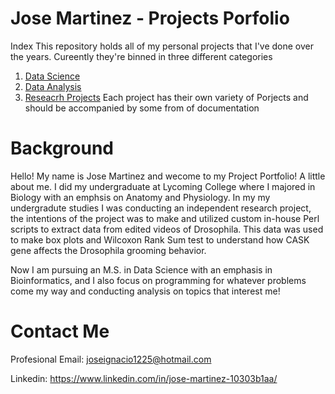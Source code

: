 # Jose Martinez - Projects Porfolio
Index
This repository holds all of my personal projects that I've done over the years. Cureently they're binned in three different categories
1. [Data Science](https://github.com/marjose2/Martinez_Porfolio/tree/main/Data%20Science)
2. [Data Analysis](https://github.com/marjose2/Martinez_Porfolio/tree/main/Data%20Analysis)
3. [Reseacrh Projects](https://github.com/marjose2/Martinez_Porfolio/tree/main/Research%20Project)
Each project has their own variety of Porjects and should be accompanied by some from of documentation

# Background
Hello!
My name is Jose Martinez and wecome to my Project Portfolio! A little about me. I did my undergraduate at Lycoming College where I majored in Biology with an emphsis on Anatomy and Physiology. In my my undergradute studies I was conducting an independent research project, the intentions of the project was to make and utilized custom in-house Perl scripts to extract data from edited videos of Drosophila. This data was used to make box plots and Wilcoxon Rank Sum test to understand how CASK gene affects the Drosophila grooming behavior.

Now I am pursuing an M.S. in Data Science with an emphasis in Bioinformatics, and I also focus on programming for whatever problems come my way and conducting analysis on topics that interest me!

# Contact Me

Profesional Email: joseignacio1225@hotmail.com

Linkedin: https://www.linkedin.com/in/jose-martinez-10303b1aa/
